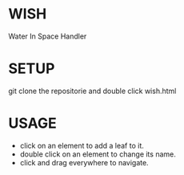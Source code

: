 # WISH
Water In Space Handler

# SETUP
git clone the repositorie and double click wish.html

# USAGE
- click on an element to add a leaf to it.
- double click on an element to change its name.
- click and drag everywhere to navigate.
